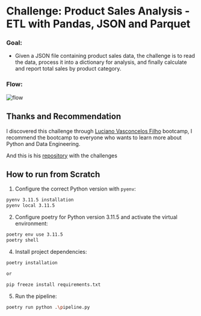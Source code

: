 # Challenge: Product Sales Analysis - ETL with Pandas, JSON and Parquet

### Goal:
- Given a JSON file containing product sales data, the challenge is to read the data, process it into a dictionary for analysis, and finally calculate and report total sales by product category.

### Flow:
![flow](/pics/flow.png)

## Thanks and Recommendation

I discovered this challenge through [Luciano Vasconcelos Filho](https://www.linkedin.com/in/lucianovasconcelosf/) bootcamp, I recommend the bootcamp to everyone who wants to learn more about Python and Data Engineering.

And this is his [repository](https://github.com/lvgalvao/One-Billion-Row-Challenge-Python) with the challenges

## How to run from Scratch
1. Configure the correct Python version with `pyenv`:

```bash
pyenv 3.11.5 installation
pyenv local 3.11.5
```

2. Configure poetry for Python version 3.11.5 and activate the virtual environment:

```bash
poetry env use 3.11.5
poetry shell
```

4. Install project dependencies:

```bash
poetry installation

or

pip freeze install requirements.txt
```

5. Run the pipeline:
```bash
poetry run python .\pipeline.py
```